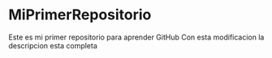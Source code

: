 # MiPrimerRepositorio
Este es mi primer repositorio para aprender GitHub
Con esta modificacion la descripcion esta completa
